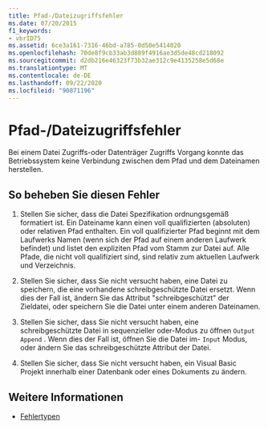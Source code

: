 ```yaml
---
title: Pfad-/Dateizugriffsfehler
ms.date: 07/20/2015
f1_keywords:
- vbrID75
ms.assetid: 6ce3a161-7316-46bd-a785-0d50e5414020
ms.openlocfilehash: 70de8f9cb33ab3d889f4916ae3d5de48cd218092
ms.sourcegitcommit: d2db216e46323f73b32ae312c9e4135258e5d68e
ms.translationtype: MT
ms.contentlocale: de-DE
ms.lasthandoff: 09/22/2020
ms.locfileid: "90871196"
---
```

# <a name="pathfile-access-error"></a>Pfad-/Dateizugriffsfehler

Bei einem Datei Zugriffs-oder Datenträger Zugriffs Vorgang konnte das Betriebssystem keine Verbindung zwischen dem Pfad und dem Dateinamen herstellen.  
  
## <a name="to-correct-this-error"></a>So beheben Sie diesen Fehler  
  
1. Stellen Sie sicher, dass die Datei Spezifikation ordnungsgemäß formatiert ist. Ein Dateiname kann einen voll qualifizierten (absoluten) oder relativen Pfad enthalten. Ein voll qualifizierter Pfad beginnt mit dem Laufwerks Namen (wenn sich der Pfad auf einem anderen Laufwerk befindet) und listet den expliziten Pfad vom Stamm zur Datei auf. Alle Pfade, die nicht voll qualifiziert sind, sind relativ zum aktuellen Laufwerk und Verzeichnis.  
  
2. Stellen Sie sicher, dass Sie nicht versucht haben, eine Datei zu speichern, die eine vorhandene schreibgeschützte Datei ersetzt. Wenn dies der Fall ist, ändern Sie das Attribut "schreibgeschützt" der Zieldatei, oder speichern Sie die Datei unter einem anderen Dateinamen.  
  
3. Stellen Sie sicher, dass Sie nicht versucht haben, eine schreibgeschützte Datei in sequenzieller oder-Modus zu öffnen `Output` `Append` . Wenn dies der Fall ist, öffnen Sie die Datei im- `Input` Modus, oder ändern Sie das schreibgeschützte Attribut der Datei.  
  
4. Stellen Sie sicher, dass Sie nicht versucht haben, ein Visual Basic Projekt innerhalb einer Datenbank oder eines Dokuments zu ändern.  
  
## <a name="see-also"></a>Weitere Informationen

- [Fehlertypen](../../programming-guide/language-features/error-types.md)
